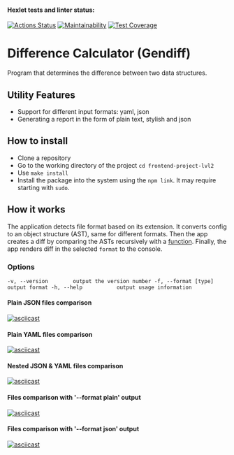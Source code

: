 #### Hexlet tests and linter status:
[![Actions Status](https://github.com/bogdan-ho/frontend-project-lvl2/workflows/hexlet-check/badge.svg)](https://github.com/bogdan-ho/frontend-project-lvl2/actions)
[![Maintainability](https://api.codeclimate.com/v1/badges/6a6a42a31b2d693da17c/maintainability)](https://codeclimate.com/github/bogdan-ho/frontend-project-lvl2/maintainability)
[![Test Coverage](https://api.codeclimate.com/v1/badges/6a6a42a31b2d693da17c/test_coverage)](https://codeclimate.com/github/bogdan-ho/frontend-project-lvl2/test_coverage)

# Difference Calculator (Gendiff)
Program that determines the difference between two data structures.

## Utility Features
- Support for different input formats: yaml, json
- Generating a report in the form of plain text, stylish and json

## How to install
- Clone a repository
- Go to the working directory of the project `cd frontend-project-lvl2`
- Use `make install`
- Install the package into the system using the `npm link`. It may require starting with `sudo`.

## How it works
The application detects file format based on its extension. It converts config to an object structure (AST), same for different formats.
Then the app creates a diff by comparing the ASTs recursively with a [function](https://github.com/bogdan-ho/frontend-project-lvl2/blob/db0e0bc5c0ca9b4be44e23b6b834babc507a3f7b/src/index.js#L20). Finally, the app renders diff in the selected `format` to the console.

### Options
``
-v, --version        output the version number
-f, --format [type]  output format
-h, --help           output usage information
``

#### Plain JSON files comparison
[![asciicast](https://asciinema.org/a/FPSeWpgEE4t9aVcUktwDDqupH.svg)](https://asciinema.org/a/FPSeWpgEE4t9aVcUktwDDqupH)

#### Plain YAML files comparison
[![asciicast](https://asciinema.org/a/QJ7UfUfV8cuGZPHJ6n69DZoDr.svg)](https://asciinema.org/a/QJ7UfUfV8cuGZPHJ6n69DZoDr)

#### Nested JSON & YAML files comparison
[![asciicast](https://asciinema.org/a/Le8sDO3SKAg1oLMjb1rRe5z69.svg)](https://asciinema.org/a/Le8sDO3SKAg1oLMjb1rRe5z69)

#### Files comparison with '--format plain' output
[![asciicast](https://asciinema.org/a/VSquTkgVk6Mccql1OyTkZbasv.svg)](https://asciinema.org/a/VSquTkgVk6Mccql1OyTkZbasv)

#### Files comparison with '--format json' output
[![asciicast](https://asciinema.org/a/QDJYrrL2AnCM7mwQePq9HxUsm.svg)](https://asciinema.org/a/QDJYrrL2AnCM7mwQePq9HxUsm)
